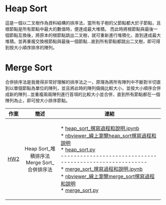 # Heap Sort
這是一個以二叉樹作為資料結構的排序法，當所有子樹的父節點都大於子節點，且根節點是所有節點中最大的數值時，便達成最大堆積。
而此時將根節點與最後一個節點互換後，將原本的根節點跳出二叉樹，就可重新進行堆積化，直到達成最大堆積。並再重複交換根節點與最後一個節點...直到所有節點都跳出二叉樹，即可得到按大小順序排序的陣列。

# Merge Sort
合併排序法是我覺得非常好理解的排序法之一，原理為將所有陣列中不斷對半切直到以單個節點為單位的陣列，並且將此時的陣列倆倆比較大小，並按大小順序合併成新的陣列...並重複兩兩陣列進行首項的比較大小並合併，直到所有節點都在一個陣列為止，即可按大小排序節點。

|                                 作業                                |                      簡述                     |                                                                                                                                                                                                                                                                                                                                                                                                                                                                                                              連結                                                                                                                                                                                                                                                                                                                                                                                                                                                                                                             |
|:-------------------------------------------------------------------:|:---------------------------------------------:|:-----------------------------------------------------------------------------------------------------------------------------------------------------------------------------------------------------------------------------------------------------------------------------------------------------------------------------------------------------------------------------------------------------------------------------------------------------------------------------------------------------------------------------------------------------------------------------------------------------------------------------------------------------------------------------------------------------------------------------------------------------------------------------------------------------------------------------------------------------------------------------------------------------------------------------------------------------------------------------------------------------------------------------:|
| [HW2](https://github.com/agying/leetcode-practices/tree/master/HW2) | Heap Sort_堆積排序法<br>Merge Sort_合併排序法 | <p align="left">* [heap_sort_撰寫過程和說明.ipynb](https://github.com/agying/leetcode-practices/blob/master/HW2/heap_sort%E5%AD%B8%E7%BF%92%E6%AD%B7%E7%A8%8B_04154135.ipynb)<br>* [nbviewer_線上瀏覽heap_sort撰寫過程和說明](https://nbviewer.jupyter.org/github/agying/leetcode-practices/blob/master/HW2/heap_sort%E5%AD%B8%E7%BF%92%E6%AD%B7%E7%A8%8B_04154135.ipynb)<br>* [heap_sort.py](https://github.com/agying/leetcode-practices/blob/master/HW2/heap_sort_04154135.py)<br>---------------------------------------------------------<br>* [merge_sort_撰寫過程和說明.ipynb](https://github.com/agying/leetcode-practices/blob/master/HW2/merge_sort%E5%AD%B8%E7%BF%92%E6%AD%B7%E7%A8%8B_04154135.ipynb)<br>* [nbviewer_線上瀏覽merge_sort撰寫過程和說明](https://nbviewer.jupyter.org/github/agying/leetcode-practices/blob/master/HW2/merge_sort%E5%AD%B8%E7%BF%92%E6%AD%B7%E7%A8%8B_04154135.ipynb)<br>* [merge_sort.py](https://github.com/agying/leetcode-practices/blob/master/HW2/merge_sort_04154135.py)</p> |
